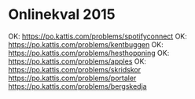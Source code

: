 # Onlinekval 2015

OK: https://po.kattis.com/problems/spotifyconnect
OK: https://po.kattis.com/problems/kentbuggen
OK: https://po.kattis.com/problems/hesthoppning
OK: https://po.kattis.com/problems/apples
OK: https://po.kattis.com/problems/skridskor
https://po.kattis.com/problems/portaler
https://po.kattis.com/problems/bergskedja
